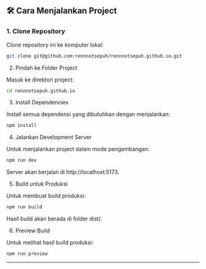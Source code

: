 ## 🛠️ Cara Menjalankan Project

### **1. Clone Repository**
Clone repository ini ke komputer lokal:
```bash
git clone git@github.com:rennnotsepuh/rennnotsepuh.github.io.git
```
2. Pindah ke Folder Project

Masuk ke direktori project:
```bash
cd rennnotsepuh.github.io
```
3. Install Dependencies

Install semua dependensi yang dibutuhkan dengan menjalankan:
```bash
npm install
```
4. Jalankan Development Server

Untuk menjalankan project dalam mode pengembangan:
```bash
npm run dev
```
Server akan berjalan di http://localhost:5173.

5. Build untuk Produksi

Untuk membuat build produksi:
```bash
npm run build
```
Hasil build akan berada di folder dist/.

6. Preview Build

Untuk melihat hasil build produksi:
```bash
npm run preview
```

---
